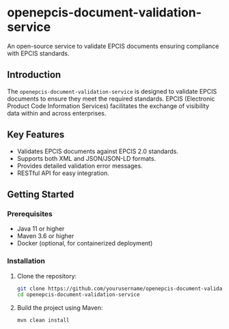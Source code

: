 # openepcis-document-validation-service

An open-source service to validate EPCIS documents ensuring compliance with EPCIS standards.

## Introduction

The `openepcis-document-validation-service` is designed to validate EPCIS documents to ensure they meet the required standards. EPCIS (Electronic Product Code Information Services) facilitates the exchange of visibility data within and across enterprises.

## Key Features

- Validates EPCIS documents against EPCIS 2.0 standards.
- Supports both XML and JSON/JSON-LD formats.
- Provides detailed validation error messages.
- RESTful API for easy integration.

## Getting Started

### Prerequisites

- Java 11 or higher
- Maven 3.6 or higher
- Docker (optional, for containerized deployment)

### Installation

1. Clone the repository:
    ```sh
    git clone https://github.com/yourusername/openepcis-document-validation-service.git
    cd openepcis-document-validation-service
    ```

2. Build the project using Maven:
    ```sh
    mvn clean install
    ```
